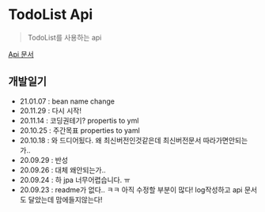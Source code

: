 # TodoList Api

> TodoList를 사용하는 api

[Api 문서](https://documenter.getpostman.com/view/9478063/TVKEWx4p#ca69e69b-f77a-4ad9-8340-1f9726d77f5b)

## 개발일기
*  21.01.07 : bean name change
*  20.11.29 : 다시 시작! 
*  20.11.14 : 코딩권테기? propertis to yml 
*  20.10.25 : 주간목표 properties to yaml 
*  20.10.18 : 와 드디어됬다. 왜 최신버전인것같은데 최신버전문서 따라가면안되는가..   
*  20.09.29 : 반성   
*  20.09.26 : 대체 왜안되는가..   
*  20.09.24 : 하 jpa 너무어렵습니다. ㅠ   
*  20.09.23 : readme가 없다.. ㅋㅋ  아직 수정할 부분이 많다! log작성하고 api 문서도 달았는데 맘에들지않는다!   

